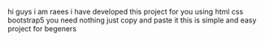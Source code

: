 hi guys i am raees 
i have developed this project for you using html css bootstrap5 
you need nothing just copy and paste it 
this is simple and easy project for begeners
